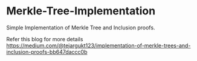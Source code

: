 # Merkle-Tree-Implementation
Simple Implementation of Merkle Tree and Inclusion proofs.

Refer this blog for more details
https://medium.com/@tejargukt123/implementation-of-merkle-trees-and-inclusion-proofs-bb647daccc0b
